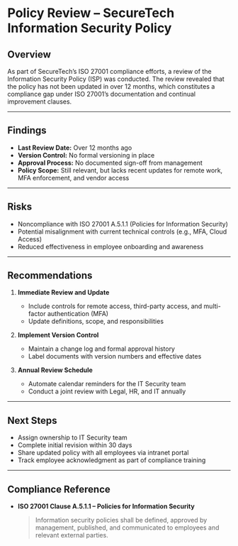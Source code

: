 # Policy Review – SecureTech Information Security Policy

## Overview

As part of SecureTech’s ISO 27001 compliance efforts, a review of the Information Security Policy (ISP) was conducted. The review revealed that the policy has not been updated in over 12 months, which constitutes a compliance gap under ISO 27001’s documentation and continual improvement clauses.

---

## Findings

- **Last Review Date:** Over 12 months ago
- **Version Control:** No formal versioning in place
- **Approval Process:** No documented sign-off from management
- **Policy Scope:** Still relevant, but lacks recent updates for remote work, MFA enforcement, and vendor access

---

## Risks

- Noncompliance with ISO 27001 A.5.1.1 (Policies for Information Security)
- Potential misalignment with current technical controls (e.g., MFA, Cloud Access)
- Reduced effectiveness in employee onboarding and awareness

---

## Recommendations

1. **Immediate Review and Update**
   - Include controls for remote access, third-party access, and multi-factor authentication (MFA)
   - Update definitions, scope, and responsibilities

2. **Implement Version Control**
   - Maintain a change log and formal approval history
   - Label documents with version numbers and effective dates

3. **Annual Review Schedule**
   - Automate calendar reminders for the IT Security team
   - Conduct a joint review with Legal, HR, and IT annually

---

## Next Steps

- Assign ownership to IT Security team
- Complete initial revision within 30 days
- Share updated policy with all employees via intranet portal
- Track employee acknowledgment as part of compliance training

---

## Compliance Reference

- **ISO 27001 Clause A.5.1.1 – Policies for Information Security**
  > Information security policies shall be defined, approved by management, published, and communicated to employees and relevant external parties.

